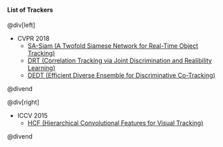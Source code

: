 #### List of Trackers

@div[left]

- CVPR 2018
  - [SA-Siam (A Twofold Siamese Network for Real-Time Object Tracking)](http://openaccess.thecvf.com/content_cvpr_2018/papers/He_A_Twofold_Siamese_CVPR_2018_paper.pdf)
  - [DRT (Correlation Tracking via Joint Discrimination and Realibility Learning)](http://openaccess.thecvf.com/content_cvpr_2018/papers/Sun_Correlation_Tracking_via_CVPR_2018_paper.pdf)
  - [DEDT (Efficient Diverse Ensemble for Discriminative Co-Tracking)](http://openaccess.thecvf.com/content_cvpr_2018/papers/Meshgi_Efficient_Diverse_Ensemble_CVPR_2018_paper.pdf)

@divend

@div[right]

- ICCV 2015
  - [HCF (Hierarchical Convolutional Features for Visual Tracking)](https://www.cv-foundation.org/openaccess/content_iccv_2015/papers/Ma_Hierarchical_Convolutional_Features_ICCV_2015_paper.pdf)

@divend